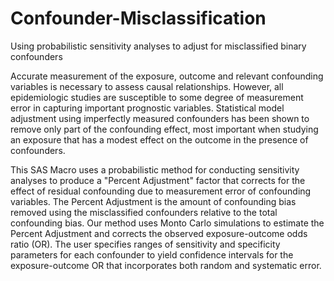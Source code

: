 # Confounder-Misclassification 
Using probabilistic sensitivity analyses to adjust for misclassified binary confounders

Accurate measurement of the exposure, outcome and relevant confounding variables is necessary to assess causal relationships. However, all epidemiologic studies are susceptible to some degree of measurement error in capturing important prognostic variables. Statistical model adjustment using imperfectly measured confounders has been shown to remove only part of the confounding effect, most important when studying an exposure that has a modest effect on the outcome in the presence of confounders.

This SAS Macro uses a probabilistic method for conducting sensitivity analyses to produce a "Percent Adjustment" factor that corrects for the effect of residual confounding due to measurement error of confounding variables. The Percent Adjustment is the amount of confounding bias removed using the misclassified confounders relative to the total confounding bias. Our method uses Monto Carlo simulations to estimate the Percent Adjustment and corrects the observed exposure-outcome odds ratio (OR). The user specifies ranges of sensitivity and specificity parameters for each confounder to yield confidence intervals for the exposure-outcome OR that incorporates both random and systematic error.
